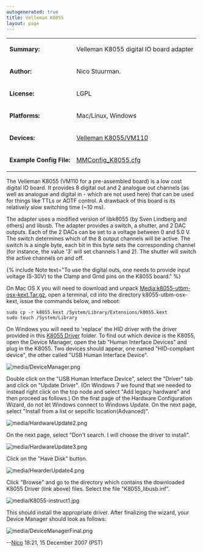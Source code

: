 ```yaml
---
autogenerated: true
title: Velleman K8055
layout: page
---
```


<table>
<tr>
<td markdown="1">

**Summary:**

</td>
<td markdown="1">

Velleman K8055 digital IO board adapter

</td>
</tr>
<tr>
<td markdown="1">

**Author:**

</td>
<td markdown="1">

Nico Stuurman.

</td>
</tr>
<tr>
<td markdown="1">

**License:**

</td>
<td markdown="1">

LGPL

</td>
</tr>
<tr>
<td markdown="1">

**Platforms:**

</td>
<td markdown="1">

Mac/Linux, Windows

</td>
</tr>
<tr>
<td markdown="1">

**Devices:**

</td>
<td markdown="1">

[Velleman
K8055/VM110](http://www.velleman.be/ot/en/product/view/?id=351346)

</td>
</tr>
<tr>
<td markdown="1">

**Example Config File:**

</td>
<td markdown="1">

[MMConfig_K8055.cfg](media/MMConfig_K8055.cfg "wikilink")

</td>
</tr>
</table>

The Velleman K8055 (VM110 for a pre-assembled board) is a low cost
digital IO board. It provides 8 digital out and 2 analogue out channels
(as well as analogue and digital in - which are not used here) that can
be used for things like TTLs or AOTF control. A drawback of this board
is its relatively slow switching time (\~10 ms).

The adapter uses a modified version of libk8055 (by Sven Lindberg and
others) and libusb. The adapter provides a switch, a shutter, and 2 DAC
outputs. Each of the 2 DACs can be set to a voltage between 0 and 5.0 V.
The switch determines which of the 8 output channels will be active. The
switch is a single byte, each bit in this byte sets the corresponding
channel (for instance, the value '3' will set channels 1 and 2). The
shutter will switch the active channels on and off.

{% include Note text="To use the digital outs, one needs to provide input voltage (5-30V) to the Clamp and Grnd pins on the K8055 board." %}

On Mac OS X you will need to download and unpack
[Media:k8055-utbm-osx-kext.Tar.gz](Media:k8055-utbm-osx-kext.Tar.gz "wikilink"),
open a terminal, cd into the directory k8055-utbm-osx-kext, issue the
commands below, and reboot:

    sudo cp -r k8055.kext /System/Library/Extensions/k8055.kext
    sudo touch /System/Library

On Windows you will need to 'replace' the HID driver with the driver
provided in this [K8055
Driver](http://valelab.ucsf.edu/~MM/drivers/media/K8055.zip) folder. To find
out which device is the K8055, open the Device Manager, open the tab
"Human Interface Devices" and plug in the K8055. Two devices should
appear, one named "HID-compliant device", the other called "USB Human
Interface Device".

![](media/DeviceManager.png "media/DeviceManager.png")

Double click on the "USB Human Interface Device", select the "Driver"
tab and click on "Update Driver". (On Windows 7 we found that we needed
to instead right click on the top node and select "Add legacy hardware"
and then proceed as follows.) On the first page of the Hardware
Configuration Wizard, do not let Windows connect to Windows Update. On
the next page, select "Install from a list or sepcific
location(Advanced)".

![](media/HardwareUpdate2.png "media/HardwareUpdate2.png")

On the next page, select "Don't search. I will choose the driver to
install".

![](media/HardwareUpdate3.png "media/HardwareUpdate3.png")

Click on the "Have Disk" button.

![](media/HwarderUpdate4.png "media/HwarderUpdate4.png")

Click "Browse" and go to the directory which contains the downloaded
K8055 Driver (link above) files. Select the file "K8055\_libusb.inf".

![](media/K8055-instruct1.jpg "media/K8055-instruct1.jpg")

This should install the appropriate driver. After finalizing the wizard,
your Device Manager should look as follows:

![](media/DeviceManagerFinal.png "media/DeviceManagerFinal.png")

--[Nico](User:Nico "wikilink") 18:21, 15 December 2007 (PST)

